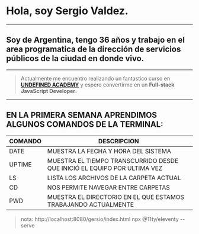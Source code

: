  # Hola, soy Sergio Valdez.
___
## Soy de Argentina, tengo 36 años y trabajo en el area programatica de la dirección de servicios públicos de la ciudad en donde vivo.
___
> Actualmente me encuentro realizando un fantastico curso en [**UNDEFINED ACADEMY**](https://undefined.academy) y espero convertirme en un **Full-stack JavaScript Developer**.
___
## EN LA PRIMERA SEMANA APRENDIMOS ALGUNOS COMANDOS DE LA TERMINAL:
|COMANDO  | DESCRIPCION                                                               |
|---------|---------------------------------------------------------------------------|
| DATE    | MUESTRA LA FECHA Y HORA DEL SISTEMA                                       |
| UPTIME  | MUESTRA EL TIEMPO TRANSCURRIDO DESDE QUE INICIÓ EL EQUIPO POR ULTIMA VEZ  |
| LS      | LISTA LOS ARCHIVOS DE LA CARPETA ACTUAL                                   |
| CD      | NOS PERMITE NAVEGAR ENTRE CARPETAS                                        |
| PWD     | MUESTRA EL DIRECTORIO EN EL QUE ESTAMOS TRABAJANDO ACTUALMENTE            |


>nota: http://localhost:8080/gersio/index.html npx @11ty/eleventy --serve
